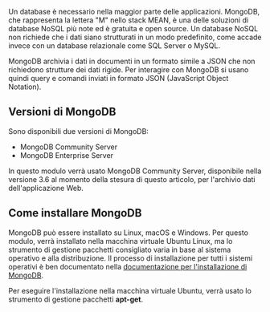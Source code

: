 Un database è necessario nella maggior parte delle applicazioni. MongoDB, che rappresenta la lettera "M" nello stack MEAN, è una delle soluzioni di database NoSQL più note ed è gratuita e open source. Un database NoSQL non richiede che i dati siano strutturati in un modo predefinito, come accade invece con un database relazionale come SQL Server o MySQL.

MongoDB archivia i dati in documenti in un formato simile a JSON che non richiedono strutture dei dati rigide. Per interagire con MongoDB si usano quindi query e comandi inviati in formato JSON (JavaScript Object Notation).

## <a name="mongodb-versions"></a>Versioni di MongoDB

Sono disponibili due versioni di MongoDB:

- MongoDB Community Server
- MongoDB Enterprise Server

In questo modulo verrà usato MongoDB Community Server, disponibile nella versione 3.6 al momento della stesura di questo articolo, per l'archivio dati dell'applicazione Web.

## <a name="how-to-install-mongodb"></a>Come installare MongoDB

MongoDB può essere installato su Linux, macOS e Windows. Per questo modulo, verrà installato nella macchina virtuale Ubuntu Linux, ma lo strumento di gestione pacchetti consigliato varia in base al sistema operativo e alla distribuzione. Il processo di installazione per tutti i sistemi operativi è ben documentato nella [documentazione per l'installazione di MongoDB](https://docs.mongodb.com/manual/administration/install-community/).

Per eseguire l'installazione nella macchina virtuale Ubuntu, verrà usato lo strumento di gestione pacchetti **apt-get**.